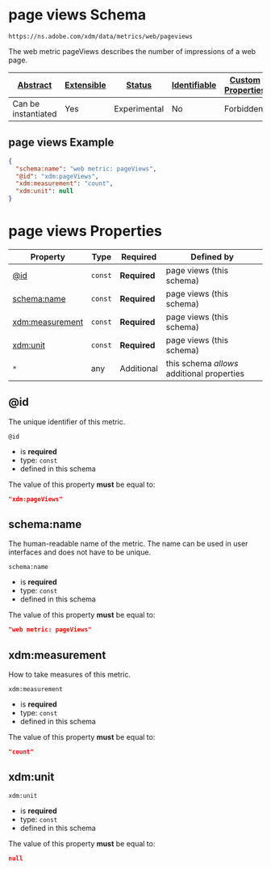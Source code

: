
# page views Schema

```
https://ns.adobe.com/xdm/data/metrics/web/pageviews
```

The web metric pageViews describes the number of impressions of a web page.

| [Abstract](../../abstract.md) | [Extensible](../../extensions.md) | [Status](../../status.md) | [Identifiable](../../id.md) | [Custom Properties](../../extensions.md) | [Additional Properties](../../extensions.md) | Defined In |
|-------------------------------|-----------------------------------|---------------------------|-----------------------------|------------------------------------------|----------------------------------------------|------------|
| Can be instantiated | Yes | Experimental | No | Forbidden | Permitted | [data/pageviews.schema.json](data/pageviews.schema.json) |

## page views Example
```json
{
  "schema:name": "web metric: pageViews",
  "@id": "xdm:pageViews",
  "xdm:measurement": "count",
  "xdm:unit": null
}
```

# page views Properties

| Property | Type | Required | Defined by |
|----------|------|----------|------------|
| [@id](#@id) | `const` | **Required** | page views (this schema) |
| [schema:name](#schemaname) | `const` | **Required** | page views (this schema) |
| [xdm:measurement](#xdmmeasurement) | `const` | **Required** | page views (this schema) |
| [xdm:unit](#xdmunit) | `const` | **Required** | page views (this schema) |
| `*` | any | Additional | this schema *allows* additional properties |

## @id

The unique identifier of this metric.

`@id`
* is **required**
* type: `const`
* defined in this schema

The value of this property **must** be equal to:

```json
"xdm:pageViews"
```





## schema:name

The human-readable name of the metric. The name can be used in user interfaces and does not have to be unique.

`schema:name`
* is **required**
* type: `const`
* defined in this schema

The value of this property **must** be equal to:

```json
"web metric: pageViews"
```





## xdm:measurement

How to take measures of this metric.

`xdm:measurement`
* is **required**
* type: `const`
* defined in this schema

The value of this property **must** be equal to:

```json
"count"
```





## xdm:unit


`xdm:unit`
* is **required**
* type: `const`
* defined in this schema

The value of this property **must** be equal to:

```json
null
```




